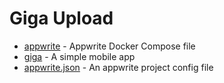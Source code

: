 # Giga Upload

 * [appwrite](/appwrite/) - Appwrite Docker Compose file
 * [giga](/giga/) - A simple mobile app
 * [appwrite.json](/appwrite.json) - An appwrite project config file